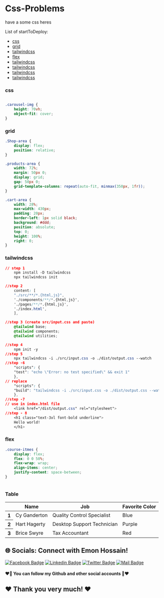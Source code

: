 # Css-Problems
have a some css heres


List of startToDeploy:

- [css](#css)
- [grid](#grid)
- [tailwindcss](#tailwindcss)
- [flex](#flex)
- [tailwindcss](#tailwindcss)
- [tailwindcss](#tailwindcss)
- [tailwindcss](#tailwindcss)
- [tailwindcss](#tailwindcss)


### css

```css

.carousel-img {
    height: 70vh;
    object-fit: cover;
}


```
        
### grid

```css
.Shop-area {
    display: flex;
    position: relative;
}

.products-area {
    width: 72%;
    margin: 50px 0;
    display: grid;
    gap: 50px 0;
    grid-template-columns: repeat(auto-fit, minmax(350px, 1fr));
}

.cart-area {
    width: 28%;
    max-width: 430px;
    padding: 20px;
    border-left: 1px solid black;
    background: #ddd;
    position: absolute;
    top: 0;
    height: 100%;
    right: 0;
}

```

### tailwindcss

```css
// step 1 
    npm install -D tailwindcss
    npx tailwindcss init

//step 2
    content: [
    "./src/**/*.{html,js}",
    './components/**/*.{html,js}',
    './pages/**/*.{html,js}',
    './index.html',
    ],

//step 3 (create src/input.css and paste)
    @tailwind base;
    @tailwind components;
    @tailwind utilities;

//step 4
    npm init -y
//step 5
    npx tailwindcss -i ./src/input.css -o ./dist/output.css --watch
//step -6
    "scripts": {
    "test": "echo \"Error: no test specified\" && exit 1"
    },
// replace
    "scripts": {
    "build": "tailwindcss -i ./src/input.css -o ./dist/output.css --watch"
    },
//step -7
// use in index.html file
    <link href="/dist/output.css" rel="stylesheet">
//step - 8
    <h1 class="text-3xl font-bold underline">
    Hello world!
    </h1>

```

### flex

```css
.course-itmes {
    display: flex;
    flex: 0 0 50%;
    flex-wrap: wrap;
    align-items: center;
    justify-content: space-between;
}
   

```





### Table
<div class="overflow-x-auto">
  <table class="table w-full">
    <!-- head -->
    <thead>
      <tr>
        <th></th>
        <th>Name</th>
        <th>Job</th>
        <th>Favorite Color</th>
      </tr>
    </thead>
    <tbody>
      <!-- row 1 -->
      <tr>
        <th>1</th>
        <td>Cy Ganderton</td>
        <td>Quality Control Specialist</td>
        <td>Blue</td>
      </tr>
      <!-- row 2 -->
      <tr>
        <th>2</th>
        <td>Hart Hagerty</td>
        <td>Desktop Support Technician</td>
        <td>Purple</td>
      </tr>
      <!-- row 3 -->
      <tr>
        <th>3</th>
        <td>Brice Swyre</td>
        <td>Tax Accountant</td>
        <td>Red</td>
      </tr>
    </tbody>
  </table>
</div>



## 🌐 Socials: Connect with Emon Hossain!

[![Facebook Badge](https://img.shields.io/badge/Facebook-1877F2?style=for-the-badge&logo=facebook&logoColor=white)](https://fb.com/emonhossain6) [![Linkedin Badge](https://img.shields.io/badge/LinkedIn-0077B5?style=for-the-badge&logo=linkedin&logoColor=white)](https://www.linkedin.com/in/emon007iu/) [![Twitter Badge](https://img.shields.io/badge/Twitter-1DA1F2?style=for-the-badge&logo=twitter&logoColor=white)](https://twitter.com/@emon_hossain7) [![Mail Badge](https://img.shields.io/badge/Gmail-D14836?style=for-the-badge&logo=gmail&logoColor=white)](mailto:emon.hossain.wd@gmail.com)

<h4>❤️🤔 You can follow my Github and other social accounts 🤔❤️</h4>
<h2>❤️ Thank you very much! ❤️</h2>
